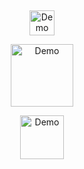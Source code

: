 
⠀
⠀
<p align="center">
<a href="https://rentry.co/cipherites">
  <img src="https://cdn.discordapp.com/attachments/1062717625764950068/1431545835035820053/IMG_20251025_153135.jpg?ex=68fdce73&is=68fc7cf3&hm=35d5b4ee6ffbc295102f8f8708f45798a0674d5cecd167c9f701333ff00c725b&" alt="Demo" width="40">
</a>

<p align="center">
<a href="https://x.com/wawanomi/status/1895801104086220877?t=60aFQ6RIpuZpKTUzY7Rsgw&s=19">
  <img src="https://cdn.discordapp.com/attachments/1062717625764950068/1431549883268988979/Untitled1611_20251025154632.png?ex=68fdd239&is=68fc80b9&hm=ec90d0329b50fb70df96f2fef44fb425b4bd86e9133df5a714a9cf6b72f46b85&" alt="Demo" width="100">
</a>
  
<p align="center">
<a href="https://cipherites.straw.page/">
  <img src="https://cdn.discordapp.com/attachments/1062717625764950068/1431545835375824896/IMG_20251025_153146.jpg?ex=68fdce73&is=68fc7cf3&hm=142d331492c71fafd695604ff0e83adfcf69e39e990daaa850f370b44202785d&" alt="Demo" width="70">
</a>
